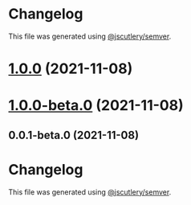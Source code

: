 # Changelog

This file was generated using [@jscutlery/semver](https://github.com/jscutlery/semver).

# [1.0.0](https://github.com/patdx/zustand-rx/compare/v1.0.0-beta.0...v1.0.0) (2021-11-08)



# [1.0.0-beta.0](https://github.com/patdx/zustand-rx/compare/v0.0.1-beta.0...v1.0.0-beta.0) (2021-11-08)



## 0.0.1-beta.0 (2021-11-08)



# Changelog

This file was generated using [@jscutlery/semver](https://github.com/jscutlery/semver).
